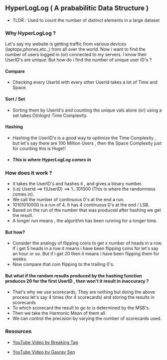 ## HyperLogLog ( A prababilitic Data Structure )

- TLDR : Used to count the number of distinct elements in a large dataset

### Why HyperLogLog ?

Let's say my website is getting traffic from various devices (laptops,phones,etc.,) from all over the world. Now i want to find the number of users
logged in (or) connected to my servers. I know their UserID's are unique. But how do i find the number of unique user ID's ?

#### Compare

- Checking every UserId with every other UserId takes a lot of Time and Space.

#### Sort / Set

- Sorting them by UserId's and counting the unique vals alone (or) using a set takes O(nlogn) Time Complexity.

#### Hashing

- Hashing the UserID's is a good way to optimize the Time Complexity , but let's say there are 100 Million Users , then the Space Complexity just
  for counting this is Huge!!

* ##### _This is where HyperLogLog comes in_

### How does it work ?

- It takes the UserID's and hashes it , and gives a binary number.
- (i.e) UserId ==> f(UserID) ==> 1...101000 (This is where the randomness comes in).
- We call the number of continuous 0's at the end a run.
- 10101010000 is a run of 4. It has 4 continuous 0's at the end / LSB.
- Based on the run of the number that was produced after hashing we get the result.
- A longer run means , the algorithm has been running for a longer time.

#### But how?

- Consider the analogy of flipping coins to get x number of heads in a row. If i get 5 heads in a row it means i have been flipping coins for let's say
  an hour or so. But if i get 20 then it means i have been flipping them for weeks.
- Now compare that coin flipping to the trailing 0's.

#### But what if the random results produced by the hashing function produces 20 for the first UserID , then won't it result in inaccuracy ?

- That's why we use scorecards, They are nothing but doing the above process let's say 4 times (for 4 scorecards) and storing the results in scorecards
- To which scorecard the result to go to is determined by the MSB's.
- Then we take the Harmonic Mean of them all.
- We can control the precision by varying the number of scorecards used.

### Resources

- [YouTube Video by Breaking Tap](https://www.youtube.com/watch?v=lJYufx0bfpw)

* [YouTube Video by Gaurav Sen](https://www.youtube.com/watch?v=eV1haPUt0NU)
